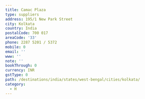 ```yaml
---
title: Camac Plaza
type: suppliers
address: 195/1 New Park Street
city: Kolkata
country: India
postalCode: 700 017
areaCode: '33'
phone: 2287 5201 / 5372
mobile: 0
email: ''
www: ''
note: ''
bookThrough: 0
currency: INR
gstType: 0
path: /destinations/india/states/west-bengal/cities/kolkata/
category:
  - H
---
```


